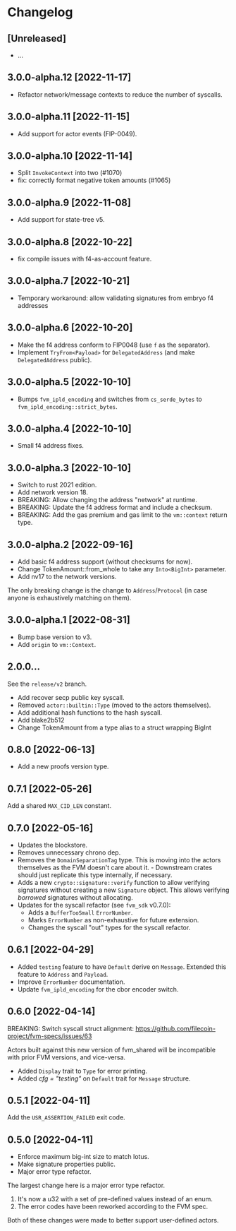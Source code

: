 # Changelog

## [Unreleased]

- ...

## 3.0.0-alpha.12 [2022-11-17]

- Refactor network/message contexts to reduce the number of syscalls.

## 3.0.0-alpha.11 [2022-11-15]

- Add support for actor events (FIP-0049).

## 3.0.0-alpha.10 [2022-11-14]

- Split `InvokeContext` into two (#1070)
- fix: correctly format negative token amounts (#1065)

## 3.0.0-alpha.9 [2022-11-08]

- Add support for state-tree v5.

## 3.0.0-alpha.8 [2022-10-22]

- fix compile issues with f4-as-account feature.

## 3.0.0-alpha.7 [2022-10-21]

- Temporary workaround: allow validating signatures from embryo f4 addresses

## 3.0.0-alpha.6 [2022-10-20]

- Make the f4 address conform to FIP0048 (use `f` as the separator).
- Implement `TryFrom<Payload>` for `DelegatedAddress` (and make `DelegatedAddress` public).

## 3.0.0-alpha.5 [2022-10-10]

- Bumps `fvm_ipld_encoding` and switches from `cs_serde_bytes` to `fvm_ipld_encoding::strict_bytes`.

## 3.0.0-alpha.4 [2022-10-10]

- Small f4 address fixes.

## 3.0.0-alpha.3 [2022-10-10]

- Switch to rust 2021 edition.
- Add network version 18.
- BREAKING: Allow changing the address "network" at runtime.
- BREAKING: Update the f4 address format and include a checksum.
- BREAKING: Add the gas premium and gas limit to the `vm::context` return type.

## 3.0.0-alpha.2 [2022-09-16]

- Add basic f4 address support (without checksums for now).
- Change TokenAmount::from_whole to take any `Into<BigInt>` parameter.
- Add nv17 to the network versions.

The only breaking change is the change to `Address`/`Protocol` (in case anyone is exhaustively matching on them).

## 3.0.0-alpha.1 [2022-08-31]

- Bump base version to v3.
- Add `origin` to `vm::Context`.

## 2.0.0...

See the `release/v2` branch.

- Add recover secp public key syscall.
- Removed `actor::builtin::Type` (moved to the actors themselves).
- Add additional hash functions to the hash syscall.
- Add blake2b512
- Change TokenAmount from a type alias to a struct wrapping BigInt

## 0.8.0 [2022-06-13]

- Add a new proofs version type.

## 0.7.1 [2022-05-26]

Add a shared `MAX_CID_LEN` constant.

## 0.7.0 [2022-05-16]

- Updates the blockstore.
- Removes unnecessary chrono dep.
- Removes the `DomainSeparationTag` type. This is moving into the actors themselves as the FVM
  doesn't care about it.
      - Downstream crates should just replicate this type internally, if necessary.
- Adds a new `crypto::signature::verify` function to allow verifying signatures without creating a
  new `Signature` object. This allows verifying _borrowed_ signatures without allocating.
- Updates for the syscall refactor (see `fvm_sdk` v0.7.0):
    - Adds a `BufferTooSmall` `ErrorNumber`.
    - Marks `ErrorNumber` as non-exhaustive for future extension.
    - Changes the syscall "out" types for the syscall refactor.

## 0.6.1 [2022-04-29]

- Added `testing` feature to have `Default` derive on `Message`. Extended this feature to `Address` and `Payload`.
- Improve `ErrorNumber` documentation.
- Update `fvm_ipld_encoding` for the cbor encoder switch.

## 0.6.0 [2022-04-14]

BREAKING: Switch syscall struct alignment: https://github.com/filecoin-project/fvm-specs/issues/63

Actors built against this new version of fvm_shared will be incompatible with prior FVM versions,
and vice-versa.

- Added `Display` trait to `Type` for error printing. 
- Added _cfg = "testing"_ on `Default` trait for `Message` structure.

## 0.5.1  [2022-04-11]

Add the `USR_ASSERTION_FAILED` exit code.

## 0.5.0 [2022-04-11]

- Enforce maximum big-int size to match lotus.
- Make signature properties public.
- Major error type refactor.

The largest change here is a major error type refactor.

1. It's now a u32 with a set of pre-defined values instead of an enum.
2. The error codes have been reworked according to the FVM spec.

Both of these changes were made to better support user-defined actors.
